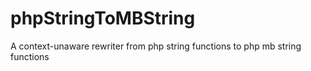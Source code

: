 # phpStringToMBString
A context-unaware rewriter from php string functions to php mb string functions
